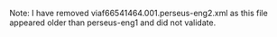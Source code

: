 Note: I have removed viaf66541464.001.perseus-eng2.xml as this file appeared older than perseus-eng1 and did not validate.